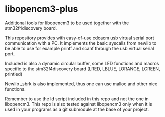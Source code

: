 libopencm3-plus
===============

Additional tools for libopencm3 to be used together with the stm32f4discovery board.

This repository provides with easy-of-use cdcacm usb virtual serial port communication with a PC. It implements the basic syscalls from newlib to be able to use for example printf and scanf through the usb virtual serial port.

Included is also a dynamic circular buffer, some LED functions and macros specific to the stm32f4discovery board (LRED, LBLUE, LORANGE, LGREEN, printled)

Newlib _sbrk is also implemented, thus one can use malloc and other nice functions.

Remember to use the ld script included in this repo and not the one in libopencm3. This repo is also tested against libopencm3 only when it is used in your programs as a git submodule at the base of your project.
